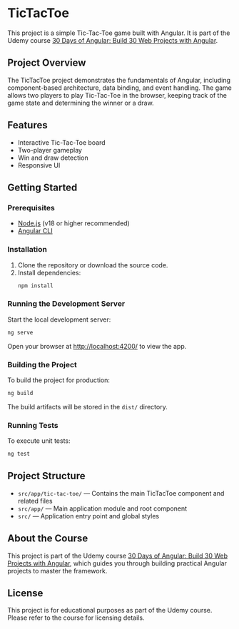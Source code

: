 # TicTacToe

This project is a simple Tic-Tac-Toe game built with Angular. It is part of the Udemy course [30 Days of Angular: Build 30 Web Projects with Angular](https://www.udemy.com/course/30-days-of-angular/).

## Project Overview

The TicTacToe project demonstrates the fundamentals of Angular, including component-based architecture, data binding, and event handling. The game allows two players to play Tic-Tac-Toe in the browser, keeping track of the game state and determining the winner or a draw.

## Features

- Interactive Tic-Tac-Toe board
- Two-player gameplay
- Win and draw detection
- Responsive UI

## Getting Started

### Prerequisites

- [Node.js](https://nodejs.org/) (v18 or higher recommended)
- [Angular CLI](https://angular.io/cli)

### Installation

1. Clone the repository or download the source code.
2. Install dependencies:
   ```bash
   npm install
   ```

### Running the Development Server

Start the local development server:

```bash
ng serve
```

Open your browser at [http://localhost:4200/](http://localhost:4200/) to view the app.

### Building the Project

To build the project for production:

```bash
ng build
```

The build artifacts will be stored in the `dist/` directory.

### Running Tests

To execute unit tests:

```bash
ng test
```

## Project Structure

- `src/app/tic-tac-toe/` — Contains the main TicTacToe component and related files
- `src/app/` — Main application module and root component
- `src/` — Application entry point and global styles

## About the Course

This project is part of the Udemy course [30 Days of Angular: Build 30 Web Projects with Angular](https://www.udemy.com/course/30-days-of-angular/), which guides you through building practical Angular projects to master the framework.

## License

This project is for educational purposes as part of the Udemy course. Please refer to the course for licensing details.
